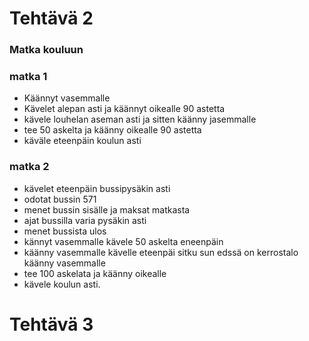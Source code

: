 # Tehtävä 2
### Matka kouluun
### matka 1
* Käännyt vasemmalle
* Kävelet alepan asti ja käännyt oikealle 90 astetta
* kävele louhelan aseman asti ja sitten käänny jasemmalle
* tee 50 askelta ja käänny oikealle 90 astetta
* käväle eteenpäin koulun asti
### matka 2
* kävelet eteenpäin bussipysäkin asti
* odotat bussin 571
* menet bussin sisälle ja maksat matkasta
* ajat bussilla varia pysäkin asti
* menet bussista ulos
* kännyt vasemmalle kävele 50 askelta eneenpäin
* käänny vasemmalle kävelle eteenpäi sitku sun edssä on kerrostalo käänny vasemmalle
* tee 100 askelata ja käänny oikealle
* kävele koulun asti.

# Tehtävä 3
